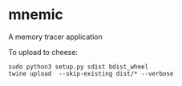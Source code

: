 # mnemic
A memory tracer application

To upload to cheese:

```
sudo python3 setup.py sdist bdist_wheel
twine upload  --skip-existing dist/* --verbose
```
